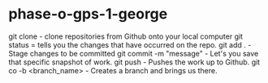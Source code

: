 # phase-o-gps-1-george

git clone - clone repositories from Github onto your local computer
git status = tells you the changes that have occurred on the repo. 
git add . - Stage changes to be committed
git commit -m "message" - Let's you save that specific snapshot of work. 
git push - Pushes the work up to Github. 
git co -b <branch_name> - Creates a branch and brings us there. 
